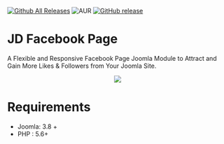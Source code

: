 [![Github All Releases](https://img.shields.io/github/downloads/joomdev/JD-Facebook-Page/total.svg)](https://github.com/darekmer/JD-Facebook-Page/releases)
![AUR](https://img.shields.io/aur/license/yaourt.svg)
[![GitHub release](https://img.shields.io/github/release/darekmer/JD-Facebook-Page.svg)](https://github.com/darekmer/JD-Facebook-Page/releases)

# JD Facebook Page
A Flexible and Responsive Facebook Page Joomla Module to Attract and Gain More Likes & Followers from Your Joomla Site.

<center><a target="_blank" href="https://www.joomdev.com/products/extensions/jd-facebook-page"><img src="https://www.joomdev.com/images/extensions/jd-facebook-page/jd-facebookpage-banner.jpg" /></a></center>

# Requirements
* Joomla: 3.8 +
* PHP : 5.6+
